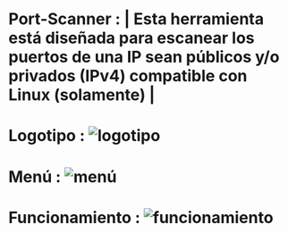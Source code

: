 # Port-Scanner : | Esta herramienta está diseñada para escanear los puertos de una IP sean públicos y/o privados (IPv4) compatible con Linux (solamente) |

# Logotipo : ![logotipo](https://github.com/user-attachments/assets/aca16879-859c-41b6-8e8a-a1e35afd9ee9)


# Menú : ![menú](https://github.com/user-attachments/assets/b9630487-ca44-4322-bdce-ec2751e6449f)


# Funcionamiento : ![funcionamiento](https://github.com/user-attachments/assets/ec57d02e-4662-42e5-badc-ec34c8fa5238)
